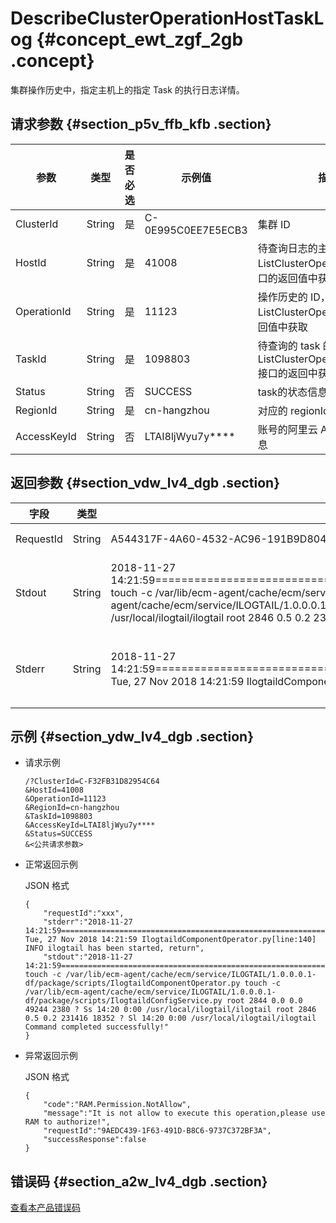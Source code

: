 # DescribeClusterOperationHostTaskLog {#concept_ewt_zgf_2gb .concept}

集群操作历史中，指定主机上的指定 Task 的执行日志详情。

## 请求参数 {#section_p5v_ffb_kfb .section}

|参数|类型|是否必选|示例值|描述|
|--|--|----|---|--|
|ClusterId|String|是|C-0E995C0EE7E5ECB3|集群 ID|
|HostId|String|是|41008|待查询日志的主机 ID，可从 ListClusterOperationHost 接口的返回值中获取|
|OperationId|String|是|11123|操作历史的 ID，可从ListClusterOperation 接口的返回值中获取|
|TaskId|String|是|1098803|待查询的 task 的ID 信息，可从ListClusterOperationHostTask 接口的返回中获取|
|Status|String|否|SUCCESS|task的状态信息，非必选|
|RegionId|String|是|cn-hangzhou|对应的 regionId 信息|
|AccessKeyId|String|否|LTAI8ljWyu7y\*\*\*\*|账号的阿里云 AccessKeyId 信息|

## 返回参数 {#section_vdw_lv4_dgb .section}

|字段|类型|示例值|描述|
|--|--|---|--|
|RequestId|String|A544317F-4A60-4532-AC96-191B9D80420AF|请求 ID|
|Stdout|String|2018-11-27 14:21:59========================================================================================================== touch -c /var/lib/ecm-agent/cache/ecm/service/ILOGTAIL/1.0.0.0.1-df/package/scripts/IlogtaildComponentOperator.py touch -c /var/lib/ecm-agent/cache/ecm/service/ILOGTAIL/1.0.0.0.1-df/package/scripts/IlogtaildConfigService.py root 2844 0.0 0.0 49244 2380 ? Ss 14:20 0:00 /usr/local/ilogtail/ilogtail root 2846 0.5 0.2 231416 18352 ? Sl 14:20 0:00 /usr/local/ilogtail/ilogtail Command completed successfully!|任务的 stdout 日志信息|
|Stderr|String|2018-11-27 14:21:59========================================================================================================== Tue, 27 Nov 2018 14:21:59 IlogtaildComponentOperator.py\[line:140\] INFO ilogtail has been started, return|任务的 stderr 日志信息|

## 示例 {#section_ydw_lv4_dgb .section}

-   请求示例

    ```
    /?ClusterId=C-F32FB31D82954C64
    &HostId=41008
    &OperationId=11123
    &RegionId=cn-hangzhou
    &TaskId=1098803
    &AccessKeyId=LTAI8ljWyu7y****
    &Status=SUCCESS
    &<公共请求参数>
    ```

-   正常返回示例

    JSON 格式

    ```
    {
    	"requestId":"xxx",
    	"stderr":"2018-11-27 14:21:59========================================================================================================== Tue, 27 Nov 2018 14:21:59 IlogtaildComponentOperator.py[line:140] INFO ilogtail has been started, return",
    	"stdout":"2018-11-27 14:21:59========================================================================================================== touch -c /var/lib/ecm-agent/cache/ecm/service/ILOGTAIL/1.0.0.0.1-df/package/scripts/IlogtaildComponentOperator.py touch -c /var/lib/ecm-agent/cache/ecm/service/ILOGTAIL/1.0.0.0.1-df/package/scripts/IlogtaildConfigService.py root 2844 0.0 0.0 49244 2380 ? Ss 14:20 0:00 /usr/local/ilogtail/ilogtail root 2846 0.5 0.2 231416 18352 ? Sl 14:20 0:00 /usr/local/ilogtail/ilogtail   Command completed successfully!"
    }
    ```

-   异常返回示例

    JSON 格式

    ```
    {
    	"code":"RAM.Permission.NotAllow",
    	"message":"It is not allow to execute this operation,please use RAM to authorize!",
    	"requestId":"9AEDC439-1F63-491D-B8C6-9737C372BF3A",
    	"successResponse":false
    }
    ```


## 错误码 {#section_a2w_lv4_dgb .section}

[查看本产品错误码](https://error-center.alibabacloud.com/status/product/Emr)

